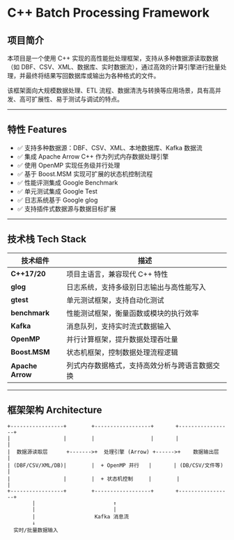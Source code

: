 # C++ Batch Processing Framework

## 项目简介

本项目是一个使用 C++ 实现的高性能批处理框架，支持从多种数据源读取数据（如 DBF、CSV、XML、数据库、实时数据流），通过高效的计算引擎进行批量处理，并最终将结果写回数据库或输出为各种格式的文件。

该框架面向大规模数据处理、ETL 流程、数据清洗与转换等应用场景，具有高并发、高可扩展性、易于测试与调试的特点。

---

## 特性 Features

- ✅ 支持多种数据源：DBF、CSV、XML、本地数据库、Kafka 数据流
- ✅ 集成 Apache Arrow C++ 作为列式内存数据处理引擎
- ✅ 使用 OpenMP 实现任务级并行处理
- ✅ 基于 Boost.MSM 实现可扩展的状态机控制流程
- ✅ 性能评测集成 Google Benchmark
- ✅ 单元测试集成 Google Test
- ✅ 日志系统基于 Google glog
- ✅ 支持插件式数据源与数据目标扩展

---

## 技术栈 Tech Stack

| 技术组件        | 描述                                                         |
|----------------|--------------------------------------------------------------|
| **C++17/20**   | 项目主语言，兼容现代 C++ 特性                                |
| **glog**       | 日志系统，支持多级别日志输出与高性能写入                     |
| **gtest**      | 单元测试框架，支持自动化测试                                 |
| **benchmark**  | 性能测试框架，衡量函数或模块的执行效率                       |
| **Kafka**      | 消息队列，支持实时流式数据输入                               |
| **OpenMP**     | 并行计算框架，提升数据处理吞吐量                             |
| **Boost.MSM**  | 状态机框架，控制数据处理流程逻辑                             |
| **Apache Arrow** | 列式内存数据格式，支持高效分析与跨语言数据交换             |

---

## 框架架构 Architecture

```text
+-----------------+        +------------------+       +-----------------+
|                 |        |                  |       |                 |
|  数据源读取层      +------->+  处理引擎 (Arrow) +------>+    数据输出层    |
| (DBF/CSV/XML/DB)|        |  + OpenMP 并行   |       | (DB/CSV/文件等)   |
|                 |        |  + 状态机控制     |        |                 |
+-----------------+        +------------------+       +-----------------+
        |                         ↑                          
        |                         |
        |                   Kafka 消息流
        ↓
  实时/批量数据输入